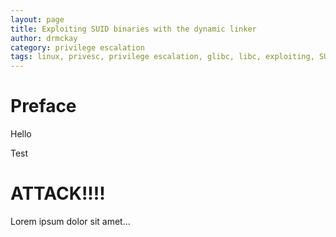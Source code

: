 ```yaml
---
layout: page
title: Exploiting SUID binaries with the dynamic linker
author: drmckay
category: privilege escalation
tags: linux, privesc, privilege escalation, glibc, libc, exploiting, SUID
---
```


# Preface

Hello
<!--more-->
Test

# ATTACK!!!!

Lorem ipsum dolor sit amet...
